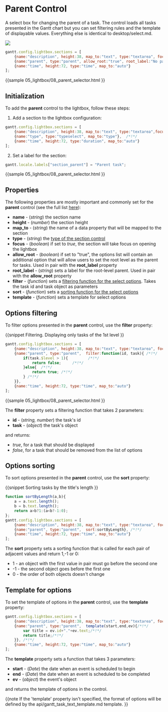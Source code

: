 Parent Control
=====================

A select box for changing the parent of a task.  The control loads all tasks presented in the Gantt chart but you can set filtering rules and the template of displayable values.
Everything else is identical to desktop/select.md.
 

<img src="desktop/parent_control.png"/>

~~~js
gantt.config.lightbox.sections = [
	{name:"description", height:38, map_to:"text", type:"textarea", focus:true},
	{name:"parent", type:"parent", allow_root:"true", root_label:"No parent"}, /*!*/
	{name:"time", height:72, type:"time", map_to:"auto"}
];
~~~

{{sample
05_lightbox/08_parent_selector.html
}}



Initialization 
-----------------

To add the **parent** control to the lightbox, follow these steps:

1) Add a section to the lightbox configuration:

~~~js
gantt.config.lightbox.sections = [
	{name:"description", height:38, map_to:"text", type:"textarea",focus:true},
    {name:"type", type:"typeselect", map_to:"type"},  /*!*/
    {name:"time", height:72, type:"duration", map_to:"auto"}
];
~~~
	
2) Set a label for the section:

~~~js
gantt.locale.labels["section_parent"] = "Parent task";
~~~
	
{{sample
05_lightbox/08_parent_selector.html
}}       


Properties
----------------

The following properties are mostly important and commonly set for the **parent** control (see the full list <a href="api/gantt_lightbox_config.md">here</a>):

- **name** - (*string*) the section name 
- **height** - (*number*) the section height
- **map_to** - (*string*) the name of a data property that will be mapped to the section
- **type** - (*string*) the [type of the section control](desktop/default_edit_form.md#lightboxcontrols)
- **focus** - (*boolean*) if set to *true*, the section will take focus on opening the lightbox
- **allow_root** - (*boolean*) if set to "true", the options list will contain an additional option that will allow users to set the root level as the parent for tasks. Used in pair with the **root_label** property 
- **root_label** - (*string*) sets a label for the root-level parent. Used in pair with the **allow_root** property 
- **filter** - (*function*) sets a [filtering function for the select options](desktop/parent.md#optionsfiltering). Takes the task id and task object as parameters
- **sort** - (*function*) sets a [sorting function for the select options](desktop/parent.md#optionssorting) 
- **template** - (*function*) sets a template for select options
   

Options filtering
-----------------------

To filter options presented in the **parent** control, use the **filter** property:

{{snippet
Filtering. Displaying only tasks of the 1st level
}}
~~~js
gantt.config.lightbox.sections = [
	{name:"description", height:38, map_to:"text", type:"textarea", focus:true},
	{name:"parent", type:"parent",  filter:function(id, task){ /*!*/
	 	if(task.$level > 1){         /*!*/
			return false;     /*!*/
		}else{  /*!*/
			return true; /*!*/
		} /*!*/
	}},
	{name:"time", height:72, type:"time", map_to:"auto"}
];
~~~
{{sample
05_lightbox/08_parent_selector.html
}}

The **filter** property sets a filtering function that takes 2 parameters:

- **id**  - (*string, number*) the task's id
- **task** - (*object*) the task's object

and returns:

- *true*, for a task that should be displayed
- *false*, for a task that should be removed from the list of options


Options sorting
------------------

To sort options presented in the **parent** control, use the **sort** property:

{{snippet
Sorting tasks by the title's length
}}
~~~js
function sortByLength(a,b){
	a = a.text.length();
    b = b.text.length();
    return a>b?1:(a<b?-1:0);
};
gantt.config.lightbox.sections = [
	{name:"description", height:38, map_to:"text", type:"textarea", focus:true},
	{name:"parent", type:"parent",  sort:sortByLength}, /*!*/
	{name:"time", height:72, type:"time", map_to:"auto"}
];
~~~

The **sort** property sets a sorting function that is  called for each pair of adjacent values and return 1,-1 or 0:

- 1 - an object with the first value in pair must go before the second one
- -1 - the second object goes before the first one
- 0 - the order of both objects doesn't change

Template for options
-------------------------

To set the template of options in the **parent** control, use the **template** property:

~~~js
gantt.config.lightbox.sections = [
	{name:"description", height:38, map_to:"text", type:"textarea", focus:true},
	{name:"parent", type:"parent",  template(start,end,ev){/*!*/
    	var title = ev.id+"."+ev.text;/*!*/
        return title;/*!*/
    }}, /*!*/
	{name:"time", height:72, type:"time", map_to:"auto"}
];
~~~

The **template** property sets a function that takes 3 parameters: 

- **start** - (*Date*)  the date when an event is scheduled to begin
- **end** - (*Date*) the date when an event is scheduled to be completed
- **ev** - (*object*) the event's object

and returns the template of options in the control.


{{note
If the  'template' property isn't specified, the format of options will be defined by the api/gantt_task_text_template.md template.
}}
